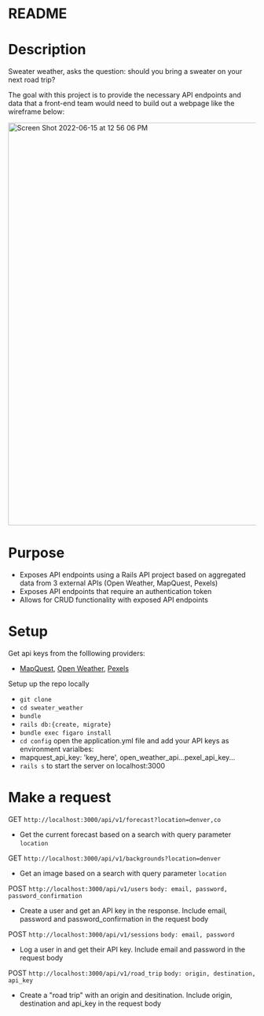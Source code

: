 # README

# Description
Sweater weather, asks the question: should you bring a sweater on your next road trip? 

The goal with this project is to provide the necessary API endpoints and data that a front-end team would need to build out a webpage like the wireframe below: 

<img width="820" alt="Screen Shot 2022-06-15 at 12 56 06 PM" src="https://user-images.githubusercontent.com/26349568/173903767-44956d7a-caf8-48f1-802d-5be6802b2303.png">

# Purpose 
- Exposes API endpoints using a Rails API project based on aggregated data from 3 external APIs (Open Weather, MapQuest, Pexels)
- Exposes API endpoints that require an authentication token
- Allows for CRUD functionality with exposed API endpoints

# Setup
Get api keys from the folllowing providers: 
- [MapQuest](https://developer.mapquest.com), [Open Weather](https://openweathermap.org/api), [Pexels](https://www.pexels.com/api/)

Setup up the repo locally
- `git clone`
- `cd sweater_weather`
- `bundle`
- `rails db:{create, migrate}`
- `bundle exec figaro install`
- `cd config` open the application.yml file and add your API keys as environment varialbes: 
- mapquest_api_key: 'key_here', open_weather_api...pexel_api_key...
- `rails s` to start the server on localhost:3000

# Make a request
GET `http://localhost:3000/api/v1/forecast?location=denver,co`
- Get the current forecast based on a search with query parameter `location`

GET `http://localhost:3000/api/v1/backgrounds?location=denver`
- Get an image based on a search with query parameter `location`

POST `http://localhost:3000/api/v1/users` `body: email, password, password_confirmation`
- Create a user and get an API key in the response. Include email, password and password_confirmation in the request body

POST `http://localhost:3000/api/v1/sessions` `body: email, password`
- Log a user in and get their API key. Include email and password in the request body

POST `http://localhost:3000/api/v1/road_trip` `body: origin, destination, api_key`
- Create a "road trip" with an origin and desitination. Include origin, destination and api_key in the request body

